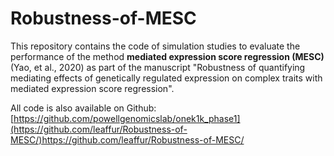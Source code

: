 # Robustness-of-MESC

This repository contains the code of simulation studies to evaluate the performance of the method **mediated expression score regression (MESC)** (Yao, et al., 2020) as part of the manuscript "Robustness of quantifying mediating effects of genetically regulated expression on complex traits with mediated expression score regression".

All code is also available on Github: [https://github.com/powellgenomicslab/onek1k_phase1](https://github.com/leaffur/Robustness-of-MESC/)https://github.com/leaffur/Robustness-of-MESC/
